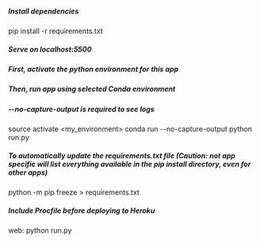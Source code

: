 ##### Install dependencies
pip install -r requirements.txt

##### Serve on localhost:5500
##### First, activate the python environment for this app
##### Then, run app using selected Conda environment
##### --no-capture-output is required to see logs
source activate <my_environment>
conda run --no-capture-output python run.py

##### To automatically update the requirements.txt file (Caution: not app specific will list everything available in the pip install directory, even for other apps)
python -m pip freeze > requirements.txt

##### Include Procfile before deploying to Heroku
web: python run.py